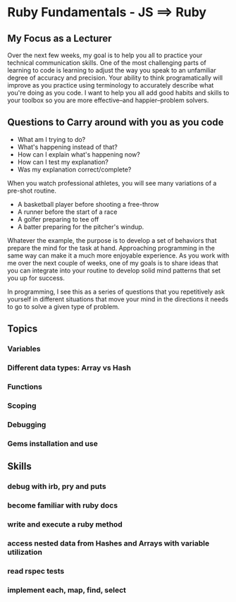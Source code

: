 # Ruby Fundamentals - JS ==> Ruby

## My Focus as a Lecturer

Over the next few weeks, my goal is to help you all to practice your technical communication skills. One of the most challenging parts of learning to code is learning to adjust the way you speak to an unfamiliar degree of accuracy and precision. Your ability to think programatically will improve as you practice using terminology to accurately describe what you're doing as you code. I want to help you all add good habits and skills to your toolbox so you are more effective–and happier–problem solvers.

## Questions to Carry around with you as you code

- What am I trying to do?
- What's happening instead of that?
- How can I explain what's happening now?
- How can I test my explanation?
- Was my explanation correct/complete?

When you watch professional athletes, you will see many variations of a pre-shot routine. 
- A basketball player before shooting a free-throw
- A runner before the start of a race
- A golfer preparing to tee off
- A batter preparing for the pitcher's windup.

Whatever the example, the purpose is to develop a set of behaviors that prepare the mind for the task at hand. Approaching programming in the same way can make it a much more enjoyable experience. As you work with me over the next couple of weeks, one of my goals is to share ideas that you can integrate into your routine to develop solid mind patterns that set you up for success. 

In programming, I see this as a series of questions that you repetitively ask yourself in different situations that move your mind in the directions it needs to go to solve a given type of problem.

## Topics

### Variables

### Different data types: Array vs Hash

### Functions

### Scoping

### Debugging

### Gems installation and use





## Skills

### debug with irb, pry and puts

### become familiar with ruby docs

### write and execute a ruby method

### access nested data from Hashes and Arrays with variable utilization

### read rspec tests

### implement each, map, find, select

